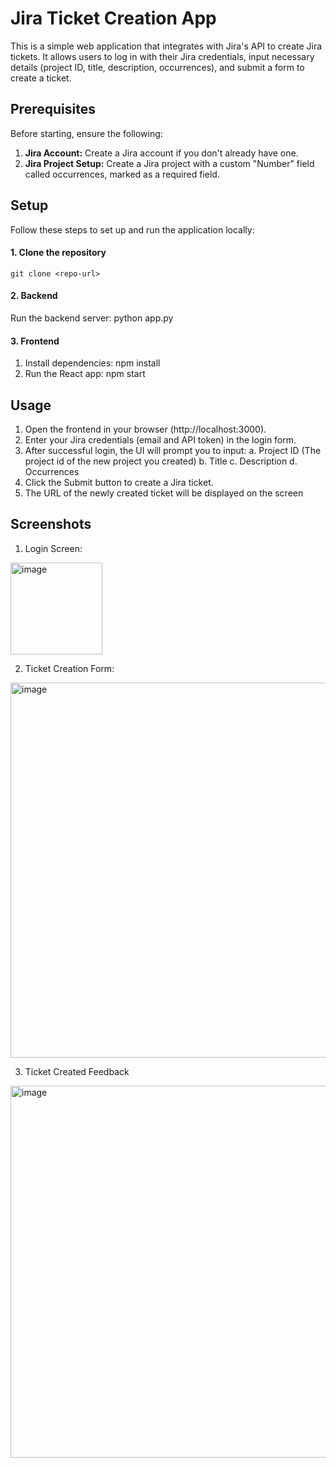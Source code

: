 # Jira Ticket Creation App
This is a simple web application that integrates with Jira's API to create Jira tickets. It allows users to log in with their Jira credentials, input necessary details (project ID, title, description, occurrences), and submit a form to create a ticket.
## Prerequisites

Before starting, ensure the following:
1.	**Jira Account:** Create a Jira account if you don't already have one.
1.	**Jira Project Setup:** Create a Jira project with a custom "Number" field called occurrences, marked as a required field.

## Setup
Follow these steps to set up and run the application locally:

#### 1. Clone the repository
 	git clone <repo-url>

#### 2. Backend
Run the backend server:
python app.py

#### 3. Frontend
1.	Install dependencies:
npm install
2.	Run the React app:
npm start

## Usage
1.	Open the frontend in your browser (http://localhost:3000).
2.	Enter your Jira credentials (email and API token) in the login form.
3.	After successful login, the UI will prompt you to input:
   a.	Project ID (The project id of the new project you created)
   b.	Title
   c.	Description
   d.	Occurrences
5.	Click the Submit button to create a Jira ticket.
6.	The URL of the newly created ticket will be displayed on the screen

## Screenshots
1.	Login Screen:
<img width="147" alt="image" src="https://github.com/user-attachments/assets/cfa69039-e077-47fa-bde5-171011597a0a" />

2.	Ticket Creation Form:
<img width="600" alt="image" src="https://github.com/user-attachments/assets/2b0a31a6-3295-4f4f-9379-2fa68236db65" />

3.	Ticket Created Feedback
<img width="595" alt="image" src="https://github.com/user-attachments/assets/01bdf269-7491-45fe-9ef7-1b147bfb82cb" />
